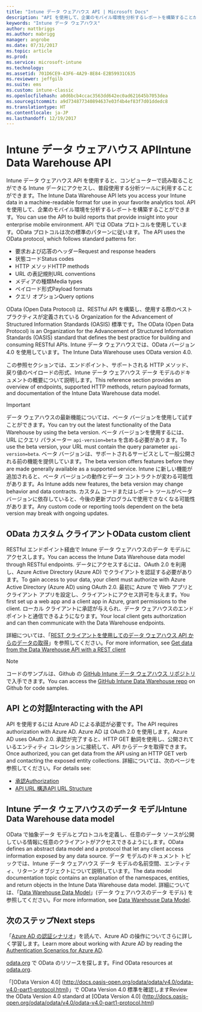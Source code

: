 ```yaml
---
title: "Intune データ ウェアハウス API | Microsoft Docs"
description: "API を使用して、企業のモバイル環境を分析するレポートを構築することができます。"
keywords: "Intune データ ウェアハウス"
author: mattbriggs
ms.author: mabrigg
manager: angrobe
ms.date: 07/31/2017
ms.topic: article
ms.prod: 
ms.service: microsoft-intune
ms.technology: 
ms.assetid: 701D6CE9-43F6-4A29-8E84-E2B59931C635
ms.reviewer: jeffgilb
ms.suite: ems
ms.custom: intune-classic
ms.openlocfilehash: a0d6bcb4ccac3563dd642ec0ad621645b7053dea
ms.sourcegitcommit: a9d734877340894637e03f4b4ef83f7d01ddedc8
ms.translationtype: HT
ms.contentlocale: ja-JP
ms.lasthandoff: 12/19/2017
---
```

#  <a name="intune-data-warehouse-api"></a><span data-ttu-id="104c9-104">Intune データ ウェアハウス API</span><span class="sxs-lookup"><span data-stu-id="104c9-104">Intune Data Warehouse API</span></span>

<span data-ttu-id="104c9-105">Intune データ ウェアハウス API を使用すると、コンピューターで読み取ることができる Intune データにアクセスし、普段使用する分析ツールに利用することができます。</span><span class="sxs-lookup"><span data-stu-id="104c9-105">The Intune Data Warehouse API lets you access your Intune data in a machine-readable format for use in your favorite analytics tool.</span></span> <span data-ttu-id="104c9-106">API を使用して、企業のモバイル環境を分析するレポートを構築することができます。</span><span class="sxs-lookup"><span data-stu-id="104c9-106">You can use the API to build reports that provide insight into your enterprise mobile environment.</span></span> <span data-ttu-id="104c9-107">API では OData プロトコルを使用しています。OData プロトコルは次の標準のパターンに従います。</span><span class="sxs-lookup"><span data-stu-id="104c9-107">The API uses the OData protocol, which follows standard patterns for:</span></span>

  -   <span data-ttu-id="104c9-108">要求および応答のヘッダー</span><span class="sxs-lookup"><span data-stu-id="104c9-108">Request and response headers</span></span>
  -   <span data-ttu-id="104c9-109">状態コード</span><span class="sxs-lookup"><span data-stu-id="104c9-109">Status codes</span></span>
  -   <span data-ttu-id="104c9-110">HTTP メソッド</span><span class="sxs-lookup"><span data-stu-id="104c9-110">HTTP methods</span></span>
  -   <span data-ttu-id="104c9-111">URL の表記規則</span><span class="sxs-lookup"><span data-stu-id="104c9-111">URL conventions</span></span>
  -   <span data-ttu-id="104c9-112">メディアの種類</span><span class="sxs-lookup"><span data-stu-id="104c9-112">Media types</span></span>
  -   <span data-ttu-id="104c9-113">ペイロード形式</span><span class="sxs-lookup"><span data-stu-id="104c9-113">Payload formats</span></span>
  -   <span data-ttu-id="104c9-114">クエリ オプション</span><span class="sxs-lookup"><span data-stu-id="104c9-114">Query options</span></span>

<span data-ttu-id="104c9-115">OData (Open Data Protocol) は、RESTful API を構築し、使用する際のベスト プラクティスが定義されている Organization for the Advancement of Structured Information Standards (OASIS) 標準です。</span><span class="sxs-lookup"><span data-stu-id="104c9-115">The OData (Open Data Protocol) is an Organization for the Advancement of Structured Information Standards (OASIS) standard that defines the best practice for building and consuming RESTful APIs.</span></span> <span data-ttu-id="104c9-116">Intune データ ウェアハウスでは、OData バージョン 4.0 を使用しています。</span><span class="sxs-lookup"><span data-stu-id="104c9-116">The Intune Data Warehouse uses OData version 4.0.</span></span>

<span data-ttu-id="104c9-117">この参照セクションでは、エンドポイント、サポートされる HTTP メソッド、戻り値のペイロードの形式、Intune データ ウェアハウス データ モデルのドキュメントの概要について説明します。</span><span class="sxs-lookup"><span data-stu-id="104c9-117">This reference section provides an overview of endpoints, supported HTTP methods, return payload formats, and documentation of the Intune Data Warehouse data model.</span></span>

> [!Important]  
> <span data-ttu-id="104c9-118">データ ウェアハウスの最新機能については、ベータ バージョンを使用して試すことができます。</span><span class="sxs-lookup"><span data-stu-id="104c9-118">You can try out the latest functionality of the Data Warehouse by using the beta version.</span></span> <span data-ttu-id="104c9-119">ベータ バージョンを使用するには、URL にクエリ パラメーター `api-version=beta` を含める必要があります。</span><span class="sxs-lookup"><span data-stu-id="104c9-119">To use the beta version, your URL must contain the query parameter `api-version=beta`.</span></span> <span data-ttu-id="104c9-120">ベータ バージョンは、サポートされるサービスとして一般公開される前の機能を提供しています。</span><span class="sxs-lookup"><span data-stu-id="104c9-120">The beta version offers features before they are made generally available as a supported service.</span></span> <span data-ttu-id="104c9-121">Intune に新しい機能が追加されると、ベータ バージョンの動作とデータ コントラクトが変わる可能性があります。</span><span class="sxs-lookup"><span data-stu-id="104c9-121">As Intune adds new features, the beta version may change behavior and data contracts.</span></span> <span data-ttu-id="104c9-122">カスタム コードまたはレポート ツールがベータ バージョンに依存していると、今後の更新プログラムで使用できなくなる可能性があります。</span><span class="sxs-lookup"><span data-stu-id="104c9-122">Any custom code or reporting tools dependent on the beta version may break with ongoing updates.</span></span> <!--If you experience problems with the beta service, follow [link to feedback process]() to report the issue or provide feedback.-->

## <a name="odata-custom-client"></a><span data-ttu-id="104c9-123">OData カスタム クライアント</span><span class="sxs-lookup"><span data-stu-id="104c9-123">OData custom client</span></span>

<span data-ttu-id="104c9-124">RESTful エンドポイント経由で Intune データ ウェアハウスのデータ モデルにアクセスします。</span><span class="sxs-lookup"><span data-stu-id="104c9-124">You can access the Intune Data Warehouse data model through RESTful endpoints.</span></span> <span data-ttu-id="104c9-125">データにアクセスするには、OAuth 2.0 を利用し、Azure Active Directory (Azure AD) でクライアントを認証する必要があります。</span><span class="sxs-lookup"><span data-stu-id="104c9-125">To gain access to your data, your client must authorize with Azure Active Directory (Azure AD) using OAuth 2.0.</span></span> <span data-ttu-id="104c9-126">最初に Azure で Web アプリとクライアント アプリを設定し、クライアントにアクセス許可を与えます。</span><span class="sxs-lookup"><span data-stu-id="104c9-126">You first set up a web app and a client app in Azure, grant permissions to the client.</span></span> <span data-ttu-id="104c9-127">ローカル クライアントに承認が与えられ、データ ウェアハウスのエンドポイントと通信できるようになります。</span><span class="sxs-lookup"><span data-stu-id="104c9-127">Your local client gets authorization and can then communicate with the Data Warehouse endpoints.</span></span>

<span data-ttu-id="104c9-128">詳細については、「[REST クライアントを使用してのデータ ウェアハウス API からのデータの取得](reports-proc-data-rest.md)」を参照してください。</span><span class="sxs-lookup"><span data-stu-id="104c9-128">For more information, see [Get data from the Data Warehouse API with a REST client](reports-proc-data-rest.md)</span></span>

> [!Note]  
> <span data-ttu-id="104c9-129">コードのサンプルは、Github の [GitHub Intune データ ウェアハウス リポジトリ](https://github.com/Microsoft/Intune-Data-Warehouse)で入手できます。</span><span class="sxs-lookup"><span data-stu-id="104c9-129">You can access the [GitHub Intune Data Warehouse repo](https://github.com/Microsoft/Intune-Data-Warehouse) on Github for code samples.</span></span>

## <a name="interacting-with-the-api"></a><span data-ttu-id="104c9-130">API との対話</span><span class="sxs-lookup"><span data-stu-id="104c9-130">Interacting with the API</span></span>

<span data-ttu-id="104c9-131">API を使用するには Azure AD による承認が必要です。</span><span class="sxs-lookup"><span data-stu-id="104c9-131">The API requires authorization with Azure AD.</span></span> <span data-ttu-id="104c9-132">Azure AD は OAuth 2.0 を使用します。</span><span class="sxs-lookup"><span data-stu-id="104c9-132">Azure AD uses OAuth 2.0.</span></span> <span data-ttu-id="104c9-133">承認が完了すると、HTTP GET 動詞を使用し、公開されているエンティティ コレクションに接続して、API からデータを取得できます。</span><span class="sxs-lookup"><span data-stu-id="104c9-133">Once authorized, you can get data from the API using an HTTP GET verb and contacting the exposed entity collections.</span></span> <span data-ttu-id="104c9-134">詳細については、次のページを参照してください。</span><span class="sxs-lookup"><span data-stu-id="104c9-134">For details see:</span></span>

 -  [<span data-ttu-id="104c9-135">承認</span><span class="sxs-lookup"><span data-stu-id="104c9-135">Authorization</span></span>](reports-api-url.md)
 -  [<span data-ttu-id="104c9-136">API URL 構造</span><span class="sxs-lookup"><span data-stu-id="104c9-136">API URL Structure</span></span>](reports-api-url.md)

## <a name="intune-data-warehouse-data-model"></a><span data-ttu-id="104c9-137">Intune データ ウェアハウスのデータ モデル</span><span class="sxs-lookup"><span data-stu-id="104c9-137">Intune Data Warehouse data model</span></span>

<span data-ttu-id="104c9-138">OData で抽象データ モデルとプロトコルを定義し、任意のデータ ソースが公開している情報に任意のクライアントがアクセスできるようにします。</span><span class="sxs-lookup"><span data-stu-id="104c9-138">OData defines an abstract data model and a protocol that let any client access information exposed by any data source.</span></span> <span data-ttu-id="104c9-139">データ モデルのドキュメント トピックでは、Intune データ ウェアハウス データ モデルの名前空間、エンティティ、リターン オブジェクトについて説明しています。</span><span class="sxs-lookup"><span data-stu-id="104c9-139">The data model documentation topic contains an explanation of the namespaces, entities, and return objects in the Intune Data Warehouse data model.</span></span> <span data-ttu-id="104c9-140">詳細については、「[Data Warehouse Data Model](reports-ref-data-model.md)」(データ ウェアハウスのデータ モデル) を参照してください。</span><span class="sxs-lookup"><span data-stu-id="104c9-140">For more information, see [Data Warehouse Data Model](reports-ref-data-model.md).</span></span>

## <a name="next-steps"></a><span data-ttu-id="104c9-141">次のステップ</span><span class="sxs-lookup"><span data-stu-id="104c9-141">Next steps</span></span>

<span data-ttu-id="104c9-142">「[Azure AD の認証シナリオ](https://docs.microsoft.com/azure/active-directory/develop/active-directory-authentication-scenarios)」を読んで、Azure AD の操作についてさらに詳しく学習します。</span><span class="sxs-lookup"><span data-stu-id="104c9-142">Learn more about working with Azure AD by reading the [Authentication Scenarios for Azure AD](https://docs.microsoft.com/azure/active-directory/develop/active-directory-authentication-scenarios).</span></span>

<span data-ttu-id="104c9-143">[odata.org](http://www.odata.org) で OData のリソースを探します。</span><span class="sxs-lookup"><span data-stu-id="104c9-143">Find OData resources at [odata.org](http://www.odata.org).</span></span>
  
<span data-ttu-id="104c9-144">「[OData Version 4.0] (http://docs.oasis-open.org/odata/odata/v4.0/odata-v4.0-part1-protocol.html)」で OData Version 4.0 標準を確認します</span><span class="sxs-lookup"><span data-stu-id="104c9-144">Review the OData Version 4.0 standard at [OData Version 4.0] (http://docs.oasis-open.org/odata/odata/v4.0/odata-v4.0-part1-protocol.html)</span></span>  
